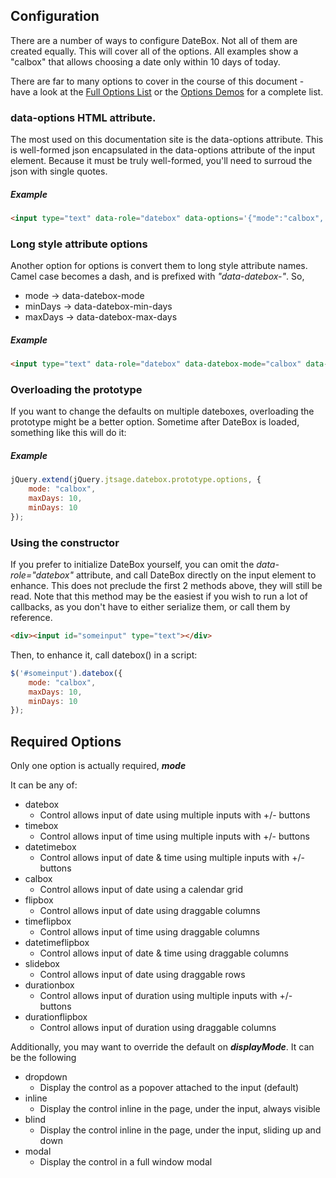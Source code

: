 

## Configuration

There are a number of ways to configure DateBox.  Not all of them are created equally.  This will cover
all of the options. All examples show a "calbox" that allows choosing a date only within 10 days of today.

There are far to many options to cover in the course of this document - have a look at the [Full Options List](../api) or the [Options Demos](../optDemo) for a complete list.

### data-options HTML attribute.

The most used on this documentation site is the data-options attribute.  This is well-formed json encapsulated in the data-options attribute of the input element.  Because it must be truly well-formed, you'll need to surroud the json with single quotes.

##### Example

```html
<input type="text" data-role="datebox" data-options='{"mode":"calbox", "maxDays": 10, "minDays": 10}'>
```

### Long style attribute options

Another option for options is convert them to long style attribute names.  Camel case becomes a dash, and is prefixed with _"data-datebox-"_.  So,

 * mode -> data-datebox-mode
 * minDays -> data-datebox-min-days
 * maxDays -> data-datebox-max-days

##### Example

```html
<input type="text" data-role="datebox" data-datebox-mode="calbox" data-datebox-max-days="10" data-datebox-min-days="10">
```

### Overloading the prototype

If you want to change the defaults on multiple dateboxes, overloading the prototype might be a better option.  Sometime after DateBox is loaded, something like this will do it:

##### Example

```js
jQuery.extend(jQuery.jtsage.datebox.prototype.options, {
	mode: "calbox",
	maxDays: 10,
	minDays: 10
});
```

### Using the constructor

If you prefer to initialize DateBox yourself, you can omit the _data-role="datebox"_ attribute, and call DateBox directly on the input element to enhance.  This does not preclude the first 2 methods above, they will still be read. Note that this method may be the easiest if you wish to run a lot of callbacks, as you don't have to either serialize them, or call them by reference.

```html
<div><input id="someinput" type="text"></div>
```

Then, to enhance it, call datebox() in a script:

```js
$('#someinput').datebox({
	mode: "calbox",
	maxDays: 10,
	minDays: 10
});
```

## Required Options

Only one option is actually required, ___mode___

It can be any of:

 * datebox
     * Control allows input of date using multiple inputs with +/- buttons
 * timebox
     * Control allows input of time using multiple inputs with +/- buttons
 * datetimebox
     * Control allows input of date & time using multiple inputs with +/- buttons
 * calbox
     * Control allows input of date using a calendar grid
 * flipbox
     * Control allows input of date using draggable columns
 * timeflipbox
     * Control allows input of time using draggable columns
 * datetimeflipbox
     * Control allows input of date & time using draggable columns
 * slidebox
     * Control allows input of date using draggable rows
 * durationbox
     * Control allows input of duration using multiple inputs with +/- buttons
 * durationflipbox
     * Control allows input of duration using draggable columns

Additionally, you may want to override the default on ___displayMode___.  It can be the following 

 * dropdown
     * Display the control as a popover attached to the input (default)
 * inline
     * Display the control inline in the page, under the input, always visible
 * blind
     * Display the control inline in the page, under the input, sliding up and down
 * modal
     * Display the control in a full window modal